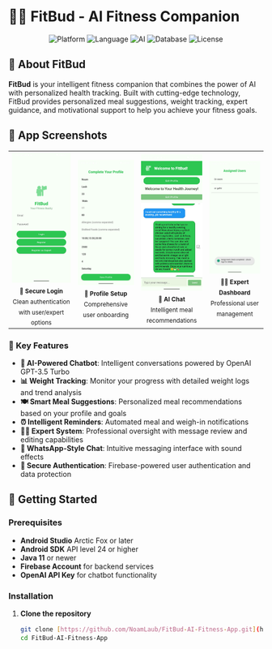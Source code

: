 # 🏋️‍♂️ FitBud - AI Fitness Companion

<div align="center">
  <img src="https://img.shields.io/badge/Platform-Android-green.svg" alt="Platform">
  <img src="https://img.shields.io/badge/Language-Kotlin-blue.svg" alt="Language">
  <img src="https://img.shields.io/badge/AI-OpenAI%20GPT--3.5-orange.svg" alt="AI">
  <img src="https://img.shields.io/badge/Database-Firebase-yellow.svg" alt="Database">
  <img src="https://img.shields.io/badge/License-MIT-brightgreen.svg" alt="License">
</div>

## 📱 About FitBud

**FitBud** is your intelligent fitness companion that combines the power of AI with personalized health tracking. Built with cutting-edge technology, FitBud provides personalized meal suggestions, weight tracking, expert guidance, and motivational support to help you achieve your fitness goals.

## 📸 App Screenshots

<div align="center">
  <table>
    <tr>
      <td align="center">
        <img src="screenshots/login_screen.png" width="200" alt="Login Screen"/>
        <br/>
        <sub><b>🔐 Secure Login</b></sub>
        <br/>
        <sub>Clean authentication with user/expert options</sub>
      </td>
      <td align="center">
        <img src="screenshots/profile_setup.png" width="200" alt="Profile Setup"/>
        <br/>
        <sub><b>👤 Profile Setup</b></sub>
        <br/>
        <sub>Comprehensive user onboarding</sub>
      </td>
      <td align="center">
        <img src="screenshots/ai_chat.png" width="200" alt="AI Chat Interface"/>
        <br/>
        <sub><b>🤖 AI Chat</b></sub>
        <br/>
        <sub>Intelligent meal recommendations</sub>
      </td>
      <td align="center">
        <img src="screenshots/expert_dashboard.png" width="200" alt="Expert Dashboard"/>
        <br/>
        <sub><b>👨‍⚕️ Expert Dashboard</b></sub>
        <br/>
        <sub>Professional user management</sub>
      </td>
    </tr>
  </table>
</div>

### 🌟 Key Features

- **🤖 AI-Powered Chatbot**: Intelligent conversations powered by OpenAI GPT-3.5 Turbo
- **📊 Weight Tracking**: Monitor your progress with detailed weight logs and trend analysis
- **🍽️ Smart Meal Suggestions**: Personalized meal recommendations based on your profile and goals
- **⏰ Intelligent Reminders**: Automated meal and weigh-in notifications
- **👨‍⚕️ Expert System**: Professional oversight with message review and editing capabilities
- **💬 WhatsApp-Style Chat**: Intuitive messaging interface with sound effects
- **🔐 Secure Authentication**: Firebase-powered user authentication and data protection

## 🚀 Getting Started

### Prerequisites

- **Android Studio** Arctic Fox or later
- **Android SDK** API level 24 or higher
- **Java 11** or newer
- **Firebase Account** for backend services
- **OpenAI API Key** for chatbot functionality

### Installation

1. **Clone the repository**
   ```bash
   git clone [https://github.com/NoamLaub/FitBud-AI-Fitness-App.git](https://github.com/NoamLaub/FitBud-AI-Fitness-App.git)
   cd FitBud-AI-Fitness-App

